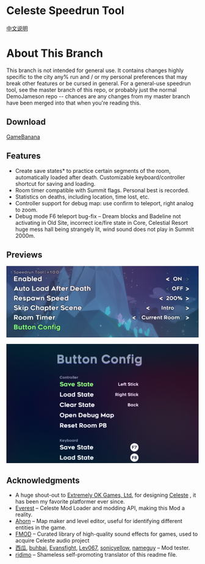 # Celeste Speedrun Tool

[中文说明](./README_CN.md)

# About This Branch
This branch is not intended for general use. It contains changes highly specific to the city any% run and / or my personal preferences that may break other features or be cursed in general. For a general-use speedrun tool, see the master branch of this repo, or probably just the normal DemoJameson repo -- chances are any changes from my master branch have been merged into that when you're reading this.

## Download
[GameBanana](https://gamebanana.com/tools/6597)

## Features

- Create save states* to practice certain segments of the room, automatically loaded after death. Customizable keyboard/controller shortcut for saving and loading. 
- Room timer compatible with Summit flags. Personal best is recorded.
- Statistics on deaths, including location, time lost, etc.
- Controller support for debug map: use confirm to teleport, right analog to zoom.
- Debug mode F6 teleport bug-fix – Dream blocks and Badeline not activating in Old Site, incorrect ice/fire state in Core, Celestial Resort huge mess hall being strangely lit, wind sound does not play in Summit 2000m.

## Previews

![preview1](./Preview/preview1.jpg)

![preview2](./Preview/preview2.jpg)

## Acknowledgments

- A huge shout-out to [Extremely OK Games, Ltd.](https://exok.com/) for designing [Celeste](http://www.celestegame.com/) , it has been my favorite platformer ever since.
- [Everest](https://everestapi.github.io/) – Celeste Mod Loader and modding API, making this Mod a reality.
- [Ahorn](https://github.com/CelestialCartographers/Ahorn) – Map maker and level editor, useful for identifying different entities in the game.
- [FMOD](https://www.fmod.com/) – Curated library of high-quality sound effects for games, used to acquire Celeste audio project
- [西瓜](https://space.bilibili.com/18705633), [buhbai](https://www.speedrun.com/user/buhbai), [Evansfight](https://www.speedrun.com/user/Evansfight), [Lev067](https://www.speedrun.com/user/Lev067), [sonicyellow](https://www.speedrun.com/user/sonicyellow), [nameguy](https://gamebanana.com/members/1653060) – Mod tester.
- [rjdimo](https://steamcommunity.com/id/rjdimo/) – Shameless self-promoting translator of this readme file.